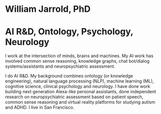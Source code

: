 # William Jarrold, PhD
# AI R&D, Ontology, Psychology, Neurology

I work at the intersection of minds, brains and machines. My AI work has involved common sense reasoning, knowledge graphs, chat bot/dialog systems/assistants and neuropsychiatric assessment.

I do AI R&D.  My background combines ontology (or knowledge engineering), natural language processing (NLP), machine learning (ML), cognitive science, clinical psychology and neurology.  I have done work building next generation Alexa-like personal assistants, done independent research on neuropsychiatric assessment based on patient speech, common sense reasoning and virtual reality platforms for studying autism and ADHD.  I live in San Francisco.
